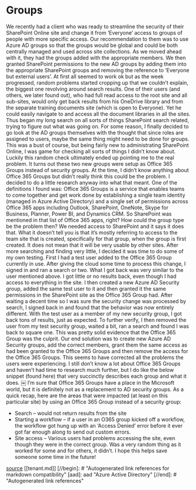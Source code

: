 # Groups

We recently had a client who was ready to streamline the security of their SharePoint Online site and change it from ‘Everyone’ access to groups of people with more specific access. Our recommendation to them was to use Azure AD groups so that the groups would be global and could be both centrally managed and used across site collections.
As we moved ahead with it, they had the groups added with the appropriate members. We then granted SharePoint permissions to the new AD groups by adding them into the appropriate SharePoint groups and removing the reference to ‘Everyone but external users’.
At first all seemed to work ok but as the week progressed, random problems started cropping up that we couldn’t explain, the biggest one revolving around search results. One of their users (and others, we later found out), who had full read access to the root site and all sub-sites, would only get back results from his OneDrive library and from the separate training documents site (which is open to Everyone). Yet he could easily navigate to and access all the document libraries in all the sites.
Thus began my long search on all sorts of things SharePoint search related, trying to figure out what was going on. For some reason, I finally decided to go look at the AD groups themselves with the thought that since roles are assigned to users, maybe the same thing might need to be done for groups. This was a bust of course, but being fairly new to administrating SharePoint Online, I was game for checking all sorts of things I didn’t know about.
Luckily this random check ultimately ended up pointing me to the real problem. It turns out these two new groups were setup as Office 365 Groups instead of security groups. At the time, I didn’t know anything about Office 365 Groups but didn’t really think this could be the problem. I decided to do a little research anyway into what that meant. One of the definitions I found was:
Office 365 Groups is a service that enables teams to come together and get work done by establishing a single team identity (managed in Azure Active Directory) and a single set of permissions across Office 365 apps including Outlook, SharePoint, OneNote, Skype for Business, Planner, Power BI, and Dynamics CRM.
So SharePoint was mentioned in that list of Office 365 apps, right? How could the group type be the problem then? We needed access to SharePoint and it says it does that. What it doesn’t tell you is that it’s mostly referring to access to the team site that is created, specifically for that group, when the group is first created. It does not mean that it will be very usable by other sites.
After more searching and finding very little, I decided it was time to do some of my own testing. First I had a test user added to the Office 365 Group currently in use. After giving the cloud some time to process this change, I signed in and ran a search or two. What I got back was very similar to the user mentioned above. I got little or no results back, even though I had access to everything in the site.
I then created a new Azure AD Security group, added the same test user to it and then granted it the same permissions in the SharePoint site as the Office 365 Group had. After waiting a decent time so I was sure the security change was processed by search, I signed back in and found that the behavior was now entirely different. With the test user as a member of my new security group, I got back tons of results, just as expected. To further verify, I then removed the user from my test security group, waited a bit, ran a search and found I was back to square one. This was pretty solid evidence that the Office 365 Group was the culprit.
Our end solution was to create new Azure AD Security groups, add the correct members, grant them the same access as had been granted to the Office 365 Groups and then remove the access for the Office 365 Groups. This seems to have corrected all the problems the users were experiencing.
I still don’t know a lot about Office 365 Groups and haven’t had time to research much further, but I do like the below snippet (found here) that very succinctly describes each group and what it does.
￼
I’m sure that Office 365 Groups have a place in the Microsoft world, but it is definitely not as a replacement to AD security groups.
As a quick recap, here are the areas that were impacted (at least on this particular site) by using an Office 365 Group instead of a security group:
* Search – would not return results from the site
* Starting a workflow – if a user in an O365 group kicked off a workflow, the workflow got hung up with an ‘Access Denied’ error before it ever got far enough along to send out custom errors.
* Site access – Various users had problems accessing the site, even though they were in the correct group. Was a very random thing as it worked for some and for others, it didn’t.
I hope this helps save someone some time in the future!

[source](https://threewill.com/office-365-groups-vs-azure-ad-security-groups/)
[[tenant.md]]
[//begin]: # "Autogenerated link references for markdown compatibility"
[aad]: aad "Azure Active Directory"
[//end]: # "Autogenerated link references"
